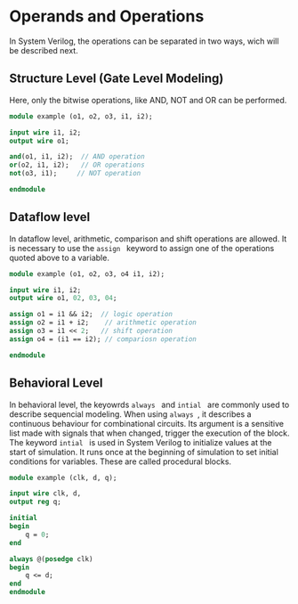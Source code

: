 # Operands and Operations

In System Verilog, the operations can be separated in two ways, wich will be described next.

## Structure Level (Gate Level Modeling)

Here, only the bitwise operations, like AND, NOT and OR can be performed.

```systemverilog
module example (o1, o2, o3, i1, i2);

input wire i1, i2;
output wire o1;

and(o1, i1, i2);  // AND operation
or(o2, i1, i2);   // OR operations
not(o3, i1);     // NOT operation

endmodule
```

## Dataflow level

In dataflow level, arithmetic, comparison and shift operations are allowed.
It is necessary to use the ```assign ``` keyword to assign one of the operations quoted above to a variable.

```systemverilog
module example (o1, o2, o3, o4 i1, i2);

input wire i1, i2;
output wire o1, 02, 03, 04;

assign o1 = i1 && i2;  // logic operation
assign o2 = i1 + i2;    // arithmetic operation
assign o3 = i1 << 2;   // shift operation
assign o4 = (i1 == i2); // compariosn operation

endmodule
```

## Behavioral Level

In behavioral level, the keyowrds ```always ``` and ```intial ``` are commonly used to describe sequencial modeling.
When using ```always ```, it describes a continuous behaviour for combinational circuits. Its argument is a sensitive list made with signals that when changed, trigger the execution of the block.
The keyword ```intial ``` is used in System Verilog to initialize values at the start of simulation. It runs once at the beginning of simulation to set initial conditions for variables.
These are called procedural blocks.

```systemverilog
module example (clk, d, q);

input wire clk, d,
output reg q;

initial 
begin
    q = 0; 
end

always @(posedge clk) 
begin
    q <= d;
end
endmodule


